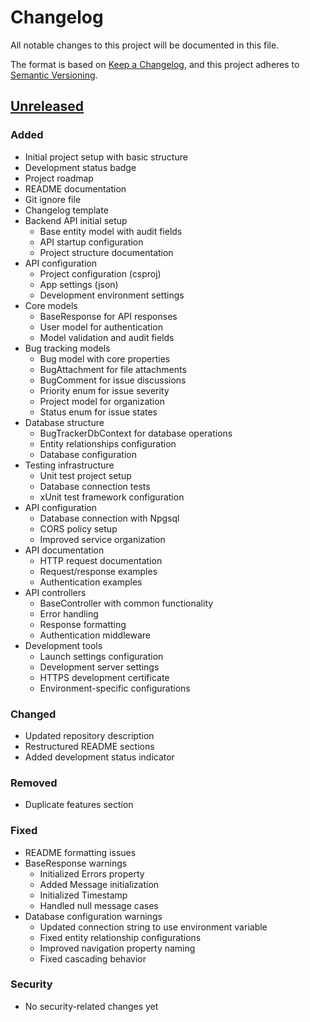 # Changelog

All notable changes to this project will be documented in this file.

The format is based on [Keep a Changelog](https://keepachangelog.com/en/1.0.0/),
and this project adheres to [Semantic Versioning](https://semver.org/spec/v2.0.0.html).

## [Unreleased]

### Added
- Initial project setup with basic structure
- Development status badge
- Project roadmap
- README documentation
- Git ignore file
- Changelog template
- Backend API initial setup
  - Base entity model with audit fields
  - API startup configuration
  - Project structure documentation
- API configuration
  - Project configuration (csproj)
  - App settings (json)
  - Development environment settings
- Core models
  - BaseResponse for API responses
  - User model for authentication
  - Model validation and audit fields
- Bug tracking models
  - Bug model with core properties
  - BugAttachment for file attachments
  - BugComment for issue discussions
  - Priority enum for issue severity
  - Project model for organization
  - Status enum for issue states
- Database structure
  - BugTrackerDbContext for database operations
  - Entity relationships configuration
  - Database configuration
- Testing infrastructure
  - Unit test project setup
  - Database connection tests
  - xUnit test framework configuration
- API configuration
  - Database connection with Npgsql
  - CORS policy setup
  - Improved service organization
- API documentation
  - HTTP request documentation
  - Request/response examples
  - Authentication examples
- API controllers
  - BaseController with common functionality
  - Error handling
  - Response formatting
  - Authentication middleware
- Development tools
  - Launch settings configuration
  - Development server settings
  - HTTPS development certificate
  - Environment-specific configurations

### Changed
- Updated repository description
- Restructured README sections
- Added development status indicator

### Removed
- Duplicate features section

### Fixed
- README formatting issues
- BaseResponse warnings
  - Initialized Errors property
  - Added Message initialization
  - Initialized Timestamp
  - Handled null message cases
- Database configuration warnings
  - Updated connection string to use environment variable
  - Fixed entity relationship configurations
  - Improved navigation property naming
  - Fixed cascading behavior

### Security
- No security-related changes yet

[Unreleased]: https://github.com/LouisJoly/Bug_Tracker/compare/v0.1.0...HEAD
